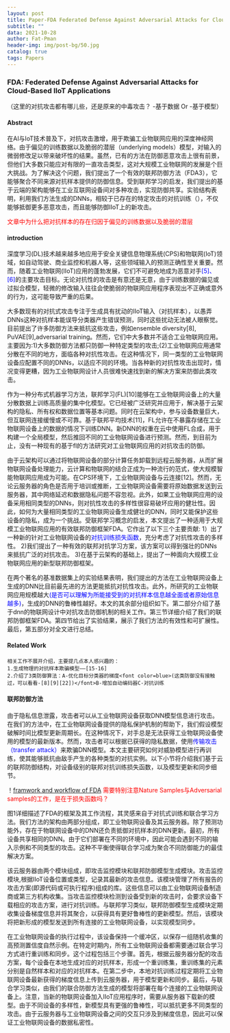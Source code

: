 ```yaml
---
layout: post
title: Paper-FDA Federated Defense Against Adversarial Attacks for Cloud-Based IIoT Applications
subtitle: ""
data: 2021-10-28
author: Fat-Pman
header-img: img/post-bg/50.jpg
catalog: true
tags: Papers
---
```


### FDA: Federated Defense Against Adversarial Attacks for Cloud-Based IIoT Applications

（这里的对抗攻击都有哪儿些，还是原来的中毒攻击？ -基于数据 Or -基于模型）

#### Abstract

在AI与IoT技术普及下，对抗攻击激增，用于欺骗工业物联网应用的深度神经网络。由于偏见的训练数据以及脆弱的潜层（underlying models）模型，对输入的微弱修改足以带来破坏性的结果。虽然，已有的方法在防御恶意攻击上很有前景，但他们大多数只能应对有限的一直攻击类型，这对大规模工业物联网的发展是个巨大挑战。为了解决这个问题，我们提出了一个有效的联邦防御方法（FDA3），它能够聚合不同来源对抗样本提供的防御信息。受到联邦学习的启发，我们提出的基于云端的架构能够在工业互联网设备间对多种攻击，实现防御共享。实验结构表明，利用我们方法生成的DNNs，相较于已存在的特定攻击的对抗训练（），不仅能够抵御更多恶意攻击，而且能够防御IIoT上的新攻击。

<font color=red>文章中为什么把对抗样本的存在归因于偏见的训练数据以及脆弱的潜层</font>

#### introduction

深度学习(DL)技术越来越多地应用于安全关键信息物理系统(CPS)和物联网(IoT)领域，如自动驾驶、商业监控和机器人等，这些领域输入的预测正确性至关重要。然而，随着工业物联网(IIoT)应用的蓬勃发展，它们不可避免地成为恶意对手<font color=blue>[5]、[6]</font>的主要攻击目标。无论对抗性的攻击是有意还是无意，由于训练数据的偏见或过拟合模型，轻微的修改输入往往会使脆弱的物联网应用程序表现出不正确或意外的行为，这可能导致严重的后果。

[^-^]:
    需要看一看这篇论文引用的攻击方法是什么？cites:[5-6]

大多数现有的对抗式攻击专注于生成具有扰动的IIoT输入（对抗样本），以愚弄DNNs这种对抗样本能误导分类器产生错误预测，同时这些扰动无法被人眼察觉。目前提出了许多防御方法来抵抗这些攻击，例如ensemble diversity[8], PuVAE[9],adversarial training。然而，它们中大多数并不适合工业物联网应用。主要因为:1)大多数防御方法都只防御一种特定类型的攻击;(2)工业物联网应用通常分散在不同的地方，面临各种对抗性攻击。在这种情况下，同一类型的工业物联网设备应配置不同的DNNs，以适应不同的环境。当各种新的对抗性攻击出现时，情况变得更糟，因为工业物联网设计人员很难快速找到新的解决方案来防御此类攻击。

作为一种分布式机器学习方法，联邦学习(FL)[10]能够在工业物联网设备上的大量分散数据上训练高质量的集中化模型。它已经被广泛研究并应用于，解决基于云架构的隐私、所有权和数据位置等基本问题。同时在云架构中，参与设备数量巨大，但互联网连接缓慢或不可靠。基于联邦平均技术[11]，FL允许在不暴露存储在工业物联网设备上的数据的情况下训练DNN。新DNN的权重在云中使用FL合成，用于构建一个全局模型，然后推回不同的工业物联网设备进行预测。然而，到目前为止，没有一种现有的基于fl的方法研究对工业物联网应用的对抗攻击的防御。

由于云架构可以通过将物联网设备的部分计算任务卸载到远程云服务器，从而扩展物联网设备处理能力，云计算和物联网的结合正成为一种流行的范式，使大规模智能物联网应用成为可能。在CPS环境下，工业物联网设备与云连接[12]。然而，无论云服务器的角色是否用于培训或推断，工业物联网设备需要将原始数据发送到云服务器，其中网络延迟和数据隐私问题不容忽视。此外，如果工业物联网应用的设备采用相同类型的DNNs，则对抗性攻击的多样性很容易破坏应用的健壮性。因此，如何为大量相同类型的工业物联网设备生成健壮的DNN，同时又能保护这些设备的隐私，成为一个挑战。受联邦学习概念的启发，本文提出了一种适用于大规模工业物联网应用的有效联邦防御框架FDA。它作出了以下三个主要贡献:
1）出了一种新的针对工业物联网设备的<font color=blue>对抗训练损失函数</font>，充分考虑了对抗性攻击的多样性。
2)我们提出了一种有效的联邦对抗学习方案，该方案可以得到强壮的DNNs来抵抗广泛的对抗攻击。
3)在基于云架构的基础上，提出了一种面向大规模工业物联网应用的新型联邦防御框架。

在两个著名的基准数据集上的实验结果表明，我们提出的方法在工业物联网设备上生成的DNN比目前最先进的方法更能抵抗对抗性攻击。此外，所研究的工业物联网应用规模越大<font color=blue>(是否可以理解为所能接受到的对抗样本信息越全面或者原始信息越多)</font>，生成的DNN的鲁棒性越好。本文的其余部分组织如下。第二部分介绍了基于dnn的物联网设计中对抗攻击防御机制的相关工作。第三节详细介绍了我们的联邦防御框架FDA。第四节给出了实验结果，展示了我们方法的有效性和可扩展性。最后，第五部分对全文进行总结。

#### Related Work
    相关工作不展开介绍，主要提几点本人感兴趣的：
    1.生成物理的对抗样本欺骗模型——[15-16]
    2.介绍了3类防御算法：A-优化目标分类器的梯度<font color=blue>(这类防御没有接触过，可以看看-[8][9][22])</font>B-增加自动编码器C-对抗训练

#### 联邦防御方法
由于隐私信息泄露，攻击者可以从工业物联网设备获取DNN模型信息进行攻击。在我们的方法中，在工业物联网设备提供的隐私保护机制的帮助下，我们假设模型破解时间比模型更新周期长。在这种情况下，对手总是无法获得工业物联网设备使用的模型的最新版本。然而，攻击者可以根据已获得的隐私数据，使用<font color=blue>传输攻击（transfer attack）</font>来欺骗DNN模型。本文主要研究如何对威胁模型进行再训练，使其能够抵抗由敌手产生的各种类型的对抗实例。以下小节将介绍我们基于云的联邦防御结构，对设备级别的联邦对抗训练损失函数，以及模型更新和同步细节。

！[framwork and workflow of FDA](/img/20211026/1.png)
<font color=red>需要特别注意Nature Samples与Adversarial samples的工作，是在于损失函数吗？</font>

图1详细描述了FDA的框架及其工作流程，其灵感来自于对抗式训练和联合学习方法。我们方法的架构由两部分组成，即工业物联网设备及其云服务器。除了预测功能外，存在于物联网设备中的DNN还负责抵御对抗样本的DNN更新。最初，所有设备共享相同的DNN。由于它们部署在不同的环境中，因此可能会遇到不同的输入示例和不同类型的攻击。这种不平衡使得联合学习成为聚合不同防御能力的最佳解决方案。

该云服务器由两个模块组成，即攻击监控模块和联邦防御模型生成模块。攻击监控模块,根据IIoT设备位置或类型，记录其最新的攻击信息。该模块管理了所有报告的攻击方案(即源代码或可执行程序)组成的库。这些信息可以由工业物联网设备制造商或第三方机构收集。当攻击监控模块检测到设备受到新的攻击时，会要求设备下载相应的攻击方案，进行对抗训练。与联邦学习类似，联邦防御模型生成模块定期收集设备梯度信息并将其聚合，以获得具有更好鲁棒性的更新模型。然后，该模块将把新形成的模型发送到所有连接的工业物联网设备，以实现模型同步。

在工业物联网设备的执行过程中，该设备保持一个缓冲区，以保存一组随机收集的高预测置信度自然示例。在特定时期内，所有工业物联网设备都需要通过联合学习方式进行重训练和同步。这个过程包括三个步骤。首先，根据云服务器分配的攻击方案，每个设备在本地生成对应的对抗样本，形成一个重训练集，重训练集的元素分别是自然样本和对应的对抗样本。在第二步中，本地对抗训练过程定期将工业物联网设备最新获得的梯度信息上传到云服务器，用于模型更新和同步。最后，与联合学习类似，由我们的联合防御方法生成的模型将部署在每个连接的工业物联网设备上。注意，当新的物联网设备加入IIoT应用程序时，需要从服务器下载新的模型。由于不同设备的多样性，新模型具有更强的鲁棒性，可以抵抗更多不同类型的攻击。由于云服务器与工业物联网设备之间的交互只涉及到梯度信息，因此可以保证工业物联网设备的数据私密性。

